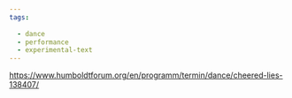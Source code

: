 ```yaml
---
tags:
  
  - dance
  - performance
  - experimental-text
---
```

https://www.humboldtforum.org/en/programm/termin/dance/cheered-lies-138407/